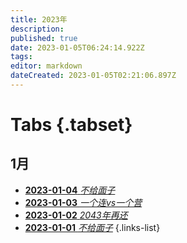 ```yaml
---
title: 2023年
description: 
published: true
date: 2023-01-05T06:24:14.922Z
tags: 
editor: markdown
dateCreated: 2023-01-05T02:21:06.897Z
---
```


# Tabs {.tabset}
## 1月
- [**2023-01-04** *不给面子*](01/04)
- [**2023-01-03** *一个连vs一个营*](01/03)
- [**2023-01-02** *2043年再还*](01/02)
- [**2023-01-01** *不给面子*](01/01)
{.links-list}
